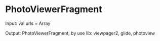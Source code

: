 # PhotoViewerFragment

Input:
val urls = Array<String>

Output:
PhotoViewerFragment, by use lib: viewpager2, glide, photoview
